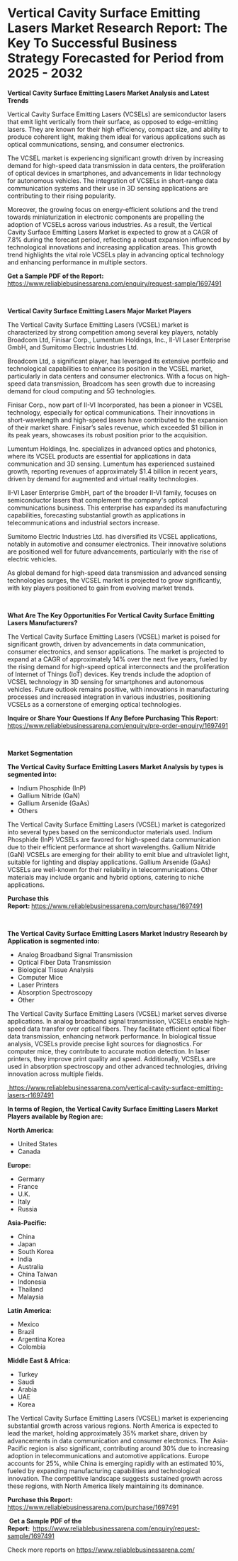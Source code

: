 <p><h1>Vertical Cavity Surface Emitting Lasers Market Research Report: The Key To Successful Business Strategy Forecasted for Period from 2025 - 2032</h1></p><p><strong>Vertical Cavity Surface Emitting Lasers Market Analysis and Latest Trends</strong></p>
<p><p>Vertical Cavity Surface Emitting Lasers (VCSELs) are semiconductor lasers that emit light vertically from their surface, as opposed to edge-emitting lasers. They are known for their high efficiency, compact size, and ability to produce coherent light, making them ideal for various applications such as optical communications, sensing, and consumer electronics.</p><p>The VCSEL market is experiencing significant growth driven by increasing demand for high-speed data transmission in data centers, the proliferation of optical devices in smartphones, and advancements in lidar technology for autonomous vehicles. The integration of VCSELs in short-range data communication systems and their use in 3D sensing applications are contributing to their rising popularity. </p><p>Moreover, the growing focus on energy-efficient solutions and the trend towards miniaturization in electronic components are propelling the adoption of VCSELs across various industries. As a result, the Vertical Cavity Surface Emitting Lasers Market is expected to grow at a CAGR of 7.8% during the forecast period, reflecting a robust expansion influenced by technological innovations and increasing application areas. This growth trend highlights the vital role VCSELs play in advancing optical technology and enhancing performance in multiple sectors.</p></p>
<p><strong>Get a Sample PDF of the Report:&nbsp;</strong> <a href="https://www.reliablebusinessarena.com/enquiry/request-sample/1697491?utm_campaign=2630&utm_medium=2&utm_source=Github&utm_content=ia&utm_term=24032025&utm_id=vertical-cavity-surface-emitting-lasers">https://www.reliablebusinessarena.com/enquiry/request-sample/1697491</a></p>
<p>&nbsp;</p>
<p><strong>Vertical Cavity Surface Emitting Lasers Major Market Players</strong></p>
<p><p>The Vertical Cavity Surface Emitting Lasers (VCSEL) market is characterized by strong competition among several key players, notably Broadcom Ltd, Finisar Corp., Lumentum Holdings, Inc., II-VI Laser Enterprise GmbH, and Sumitomo Electric Industries Ltd. </p><p>Broadcom Ltd, a significant player, has leveraged its extensive portfolio and technological capabilities to enhance its position in the VCSEL market, particularly in data centers and consumer electronics. With a focus on high-speed data transmission, Broadcom has seen growth due to increasing demand for cloud computing and 5G technologies.</p><p>Finisar Corp., now part of II-VI Incorporated, has been a pioneer in VCSEL technology, especially for optical communications. Their innovations in short-wavelength and high-speed lasers have contributed to the expansion of their market share. Finisar’s sales revenue, which exceeded $1 billion in its peak years, showcases its robust position prior to the acquisition.</p><p>Lumentum Holdings, Inc. specializes in advanced optics and photonics, where its VCSEL products are essential for applications in data communication and 3D sensing. Lumentum has experienced sustained growth, reporting revenues of approximately $1.4 billion in recent years, driven by demand for augmented and virtual reality technologies.</p><p>II-VI Laser Enterprise GmbH, part of the broader II-VI family, focuses on semiconductor lasers that complement the company's optical communications business. This enterprise has expanded its manufacturing capabilities, forecasting substantial growth as applications in telecommunications and industrial sectors increase.</p><p>Sumitomo Electric Industries Ltd. has diversified its VCSEL applications, notably in automotive and consumer electronics. Their innovative solutions are positioned well for future advancements, particularly with the rise of electric vehicles.</p><p>As global demand for high-speed data transmission and advanced sensing technologies surges, the VCSEL market is projected to grow significantly, with key players positioned to gain from evolving market trends.</p></p>
<p>&nbsp;</p>
<p><strong>What Are The Key Opportunities For Vertical Cavity Surface Emitting Lasers Manufacturers?</strong></p>
<p><p>The Vertical Cavity Surface Emitting Lasers (VCSEL) market is poised for significant growth, driven by advancements in data communication, consumer electronics, and sensor applications. The market is projected to expand at a CAGR of approximately 14% over the next five years, fueled by the rising demand for high-speed optical interconnects and the proliferation of Internet of Things (IoT) devices. Key trends include the adoption of VCSEL technology in 3D sensing for smartphones and autonomous vehicles. Future outlook remains positive, with innovations in manufacturing processes and increased integration in various industries, positioning VCSELs as a cornerstone of emerging optical technologies.</p></p>
<p><strong>Inquire or Share Your Questions If Any Before Purchasing This Report:</strong> <a href="https://www.reliablebusinessarena.com/enquiry/pre-order-enquiry/1697491?utm_campaign=2630&utm_medium=2&utm_source=Github&utm_content=ia&utm_term=24032025&utm_id=vertical-cavity-surface-emitting-lasers">https://www.reliablebusinessarena.com/enquiry/pre-order-enquiry/1697491</a></p>
<p>&nbsp;</p>
<p><strong>Market Segmentation</strong></p>
<p><strong>The Vertical Cavity Surface Emitting Lasers Market Analysis by types is segmented into:</strong></p>
<p><ul><li>Indium Phosphide (InP)</li><li>Gallium Nitride (GaN)</li><li>Gallium Arsenide (GaAs)</li><li>Others</li></ul></p>
<p><p>The Vertical Cavity Surface Emitting Lasers (VCSEL) market is categorized into several types based on the semiconductor materials used. Indium Phosphide (InP) VCSELs are favored for high-speed data communication due to their efficient performance at short wavelengths. Gallium Nitride (GaN) VCSELs are emerging for their ability to emit blue and ultraviolet light, suitable for lighting and display applications. Gallium Arsenide (GaAs) VCSELs are well-known for their reliability in telecommunications. Other materials may include organic and hybrid options, catering to niche applications.</p></p>
<p><strong>Purchase this Report:&nbsp;</strong><a href="https://www.reliablebusinessarena.com/purchase/1697491?utm_campaign=2630&utm_medium=2&utm_source=Github&utm_content=ia&utm_term=24032025&utm_id=vertical-cavity-surface-emitting-lasers">https://www.reliablebusinessarena.com/purchase/1697491</a></p>
<p>&nbsp;</p>
<p><strong>The Vertical Cavity Surface Emitting Lasers Market Industry Research by Application is segmented into:</strong></p>
<p><ul><li>Analog Broadband Signal Transmission</li><li>Optical Fiber Data Transmission</li><li>Biological Tissue Analysis</li><li>Computer Mice</li><li>Laser Printers</li><li>Absorption Spectroscopy</li><li>Other</li></ul></p>
<p><p>The Vertical Cavity Surface Emitting Lasers (VCSEL) market serves diverse applications. In analog broadband signal transmission, VCSELs enable high-speed data transfer over optical fibers. They facilitate efficient optical fiber data transmission, enhancing network performance. In biological tissue analysis, VCSELs provide precise light sources for diagnostics. For computer mice, they contribute to accurate motion detection. In laser printers, they improve print quality and speed. Additionally, VCSELs are used in absorption spectroscopy and other advanced technologies, driving innovation across multiple fields.</p></p>
<p><a href="https://www.reliablebusinessarena.com/vertical-cavity-surface-emitting-lasers-r1697491?utm_campaign=2630&utm_medium=2&utm_source=Github&utm_content=ia&utm_term=24032025&utm_id=vertical-cavity-surface-emitting-lasers">&nbsp;https://www.reliablebusinessarena.com/vertical-cavity-surface-emitting-lasers-r1697491</a></p>
<p><strong>In terms of Region, the Vertical Cavity Surface Emitting Lasers Market Players available by Region are:</strong></p>
<p>
    <p> <strong> North America: </strong>
        <ul>
            <li>United States</li>
            <li>Canada</li>
        </ul>
        </p> 
    <p> <strong> Europe: </strong>
        <ul>
            <li>Germany</li>
            <li>France</li>
            <li>U.K.</li>
            <li>Italy</li>
            <li>Russia</li>
        </ul>
        </p> 
    <p> <strong> Asia-Pacific: </strong>
        <ul>
            <li>China</li>
            <li>Japan</li>
            <li>South Korea</li>
            <li>India</li>
            <li>Australia</li>
            <li>China Taiwan</li>
            <li>Indonesia</li>
            <li>Thailand</li>
            <li>Malaysia</li>
        </ul>
        </p> 
    <p> <strong> Latin America: </strong>
        <ul>
            <li>Mexico</li>
            <li>Brazil</li>
            <li>Argentina Korea</li>
            <li>Colombia</li>
        </ul>
        </p> 
    <p> <strong> Middle East & Africa: </strong>
        <ul>
            <li>Turkey</li>
            <li>Saudi</li>
            <li>Arabia</li>
            <li>UAE</li>
            <li>Korea</li>
        </ul>
    </p>
    </p>
<p><p>The Vertical Cavity Surface Emitting Lasers (VCSEL) market is experiencing substantial growth across various regions. North America is expected to lead the market, holding approximately 35% market share, driven by advancements in data communication and consumer electronics. The Asia-Pacific region is also significant, contributing around 30% due to increasing adoption in telecommunications and automotive applications. Europe accounts for 25%, while China is emerging rapidly with an estimated 10%, fueled by expanding manufacturing capabilities and technological innovation. The competitive landscape suggests sustained growth across these regions, with North America likely maintaining its dominance.</p></p>
<p><strong>Purchase this Report: </strong><a href="https://www.reliablebusinessarena.com/purchase/1697491?utm_campaign=2630&utm_medium=2&utm_source=Github&utm_content=ia&utm_term=24032025&utm_id=vertical-cavity-surface-emitting-lasers">https://www.reliablebusinessarena.com/purchase/1697491</a></p>
<p>&nbsp;<strong>Get a Sample PDF of the Report:&nbsp;&nbsp;</strong><a href="https://www.reliablebusinessarena.com/enquiry/request-sample/1697491?utm_campaign=2630&utm_medium=2&utm_source=Github&utm_content=ia&utm_term=24032025&utm_id=vertical-cavity-surface-emitting-lasers">https://www.reliablebusinessarena.com/enquiry/request-sample/1697491</a></p>
<p><strong></strong></p>
<p>Check more reports on <a href="https://www.reliablebusinessarena.com/?utm_campaign=2630&utm_medium=2&utm_source=Github&utm_content=ia&utm_term=24032025&utm_id=vertical-cavity-surface-emitting-lasers">https://www.reliablebusinessarena.com/</a></p>